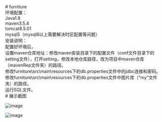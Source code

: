 <div><div># furniture</div><div>环境配置：</div><div>Java1.8</div><div>maven3.5.4</div><div>tomcat8.5.01</div><div>mysql5（mysql8以上需要解决时区配置等问题）</div><div>安装说明：</div><div>配置好环境后，</div><div>设置maven仓库地址：修改maven安装目录下的配置文件（conf文件目录下的setting文件），打开setting，修改本地仓库路径，改为项目中maven仓库（mavenRep文件夹）的路径。</div><div>修改furniture\src\main\resources下的db.properties文件中的jdbc连接和密码。</div><div>修改furniture\src\main\resources下的db.properties文件中图片库（“my”文件夹）的路径。</div><div>运行SQL文件。</div></div>
# 展示截图  

 ![image](https://raw.githubusercontent.com/AokiHanae/furniture/master/img-folder/2.jpg)  
 
 ![image](https://raw.githubusercontent.com/AokiHanae/furniture/master/img-folder/1.jpg)  

